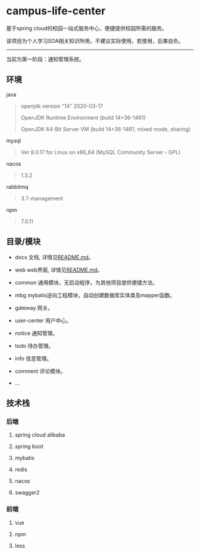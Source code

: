 # campus-life-center
基于spring cloud的校园一站式服务中心，便捷提供校园所需的服务。

该项目为个人学习SOA相关知识所用，不建议实际使用，若使用，后果自负。

---
当前为第一阶段：通知管理系统。

## 环境
java
> openjdk version "14" 2020-03-17
>
> OpenJDK Runtime Environment (build 14+36-1461)
>
> OpenJDK 64-Bit Server VM (build 14+36-1461, mixed mode, sharing)

mysql
> Ver 8.0.17 for Linux on x86_64 (MySQL Community Server - GPL)

nacos
> 1.3.2

rabbitmq
> 3.7-management

npm
> 7.0.11


## 目录/模块

- docs
文档, 详情见[README.md](./docs/README.md)。

- web
web界面, 详情见[README.md](./web/README.md)。

- common
通用模块，无启动程序，为其他项目提供便捷方法。
  
- mbg
mybatis逆向工程模块，自动创建数据库实体类及mapper函数。

- gateway
网关。

- user-center
用户中心。

- notice
通知管理。

- todo
待办管理。

- info
信息管理。
  
- comment
评论模块。

- ...

## 技术栈

### 后端

1. spring cloud alibaba

1. spring boot

1. mybatis

1. redis

1. nacos

1. swagger2

### 前端

1. vue

1. npm

1. less
